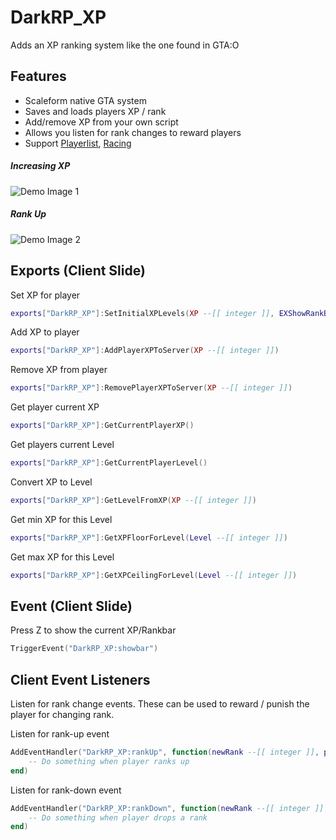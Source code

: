 # DarkRP_XP
Adds an XP ranking system like the one found in GTA:O

## Features
* Scaleform native GTA system
* Saves and loads players XP / rank
* Add/remove XP from your own script
* Allows you listen for rank changes to reward players
* Support [Playerlist](https://darkrpth.tebex.io/package/5219749), [Racing](https://darkrpth.tebex.io/package/5218659)

##### Increasing XP

![Demo Image 1](https://i.imgur.com/CpACt9s.gif)

##### Rank Up

![Demo Image 2](https://i.imgur.com/uNPRGo5.gif)


## Exports (Client Slide)

Set XP for player
```lua
exports["DarkRP_XP"]:SetInitialXPLevels(XP --[[ integer ]], EXShowRankBar --[[ boolean ]], EXShowRankBarAnimating --[[ boolean ]])
```

Add XP to player
```lua
exports["DarkRP_XP"]:AddPlayerXPToServer(XP --[[ integer ]])
```

Remove XP from player
```lua
exports["DarkRP_XP"]:RemovePlayerXPToServer(XP --[[ integer ]])
```

Get player current XP
```lua
exports["DarkRP_XP"]:GetCurrentPlayerXP()
```

Get players current Level
```lua
exports["DarkRP_XP"]:GetCurrentPlayerLevel()
```

Convert XP to Level
```lua
exports["DarkRP_XP"]:GetLevelFromXP(XP --[[ integer ]])
```

Get min XP for this Level
```lua
exports["DarkRP_XP"]:GetXPFloorForLevel(Level --[[ integer ]])
```

Get max XP for this Level
```lua
exports["DarkRP_XP"]:GetXPCeilingForLevel(Level --[[ integer ]])
```

## Event (Client Slide)

Press Z to show the current XP/Rankbar
```lua
TriggerEvent("DarkRP_XP:showbar")
```

## Client Event Listeners
Listen for rank change events. These can be used to reward / punish the player for changing rank.

Listen for rank-up event
```lua
AddEventHandler("DarkRP_XP:rankUp", function(newRank --[[ integer ]], previousRank --[[ integer ]])
    -- Do something when player ranks up
end)
```
Listen for rank-down event
```lua
AddEventHandler("DarkRP_XP:rankDown", function(newRank --[[ integer ]], previousRank --[[ integer ]])
    -- Do something when player drops a rank
end)
```
